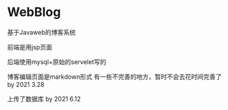 # WebBlog

基于Javaweb的博客系统

前端是用jsp页面

后端使用mysql+原始的servelet写的

博客编辑页面是markdown形式
有一些不完善的地方，暂时不会去花时间完善了
by 2021 3.28

上传了数据库 by 2021 6.12
